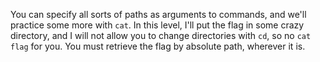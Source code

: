 You can specify all sorts of paths as arguments to commands, and we'll practice some more with `cat`.
In this level, I'll put the flag in some crazy directory, and I will not allow you to change directories with `cd`, so no `cat flag` for you.
You must retrieve the flag by absolute path, wherever it is.
